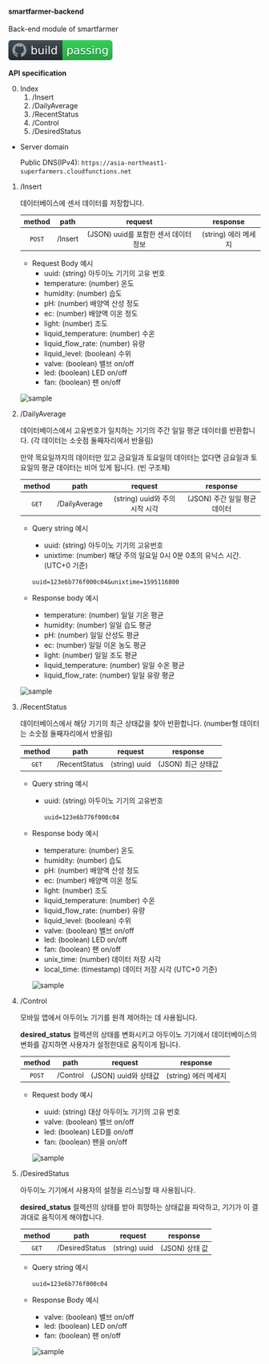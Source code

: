 #### smartfarmer-backend

Back-end module of smartfarmer

![build status](https://github.com/CONCAT-internship/smartfarmer-backend/blob/master/assets/images/badge.svg)



**API specification**

0. Index
   1. /Insert
   2. /DailyAverage
   3. /RecentStatus
   4. /Control
   5. /DesiredStatus



* Server domain

  Public DNS(IPv4): `https://asia-northeast1-superfarmers.cloudfunctions.net`



1. /Insert

   데이터베이스에 센서 데이터를 저장합니다.

   | method |  path   |                request                |       response       |
   | :----: | :-----: | :-----------------------------------: | :------------------: |
   | `POST` | /Insert | (JSON) uuid를 포함한 센서 데이터 정보 | (string) 에러 메세지 |

   - Request Body 예시
     - uuid: (string) 아두이노 기기의 고유 번호
     - temperature: (number) 온도
     - humidity: (number) 습도
     - pH: (number) 배양액 산성 정도
     - ec: (number) 배양액 이온 정도
     - light: (number) 조도
     - liquid_temperature: (number) 수온
     - liquid_flow_rate: (number) 유량
     - liquid_level: (boolean) 수위
     - valve: (boolean) 밸브 on/off
     - led: (boolean) LED on/off
     - fan: (boolean) 팬 on/off

   ![sample](https://user-images.githubusercontent.com/29545214/88491674-956fa500-cfdf-11ea-9be0-3cbbc0910614.png)

2. /DailyAverage

   데이터베이스에서 고유번호가 일치하는 기기의 주간 일일 평균 데이터를 반환합니다. (각 데이터는 소숫점 둘째자리에서 반올림)

   만약 목요일까지의 데이터만 있고 금요일과 토요일의 데이터는 없다면 금요일과 토요일의 평균 데이터는 비어 있게 됩니다. (빈 구조체)

   | method |     path      |            request             |           response           |
   | :----: | :-----------: | :----------------------------: | :--------------------------: |
   | `GET`  | /DailyAverage | (string) uuid와 주의 시작 시각 | (JSON) 주간 일일 평균 데이터 |

   - Query string 예시
     -	uuid: (string) 아두이노 기기의 고유번호
     -	unixtime: (number) 해당 주의 일요일 0시 0분 0초의 유닉스 시간. (UTC+0 기준)

     `uuid=123e6b776f000c04&unixtime=1595116800`

   - Response body 예시
     - temperature: (number) 일일 기온 평균
     - humidity: (number) 일일 습도 평균
     - pH: (number) 일일 산성도 평균
     - ec: (number) 일일 이온 농도 평균
     - light: (number) 일일 조도 평균
     - liquid_temperature: (number) 일일 수온 평균
     - liquid_flow_rate: (number) 일일 유랑 평균

   ![sample](https://user-images.githubusercontent.com/29545214/89208787-feff3d00-d5f7-11ea-8afe-a051e3b1b5e3.png)

3. /RecentStatus

   데이터베이스에서 해당 기기의 최근 상태값을 찾아 반환합니다. (number형 데이터는 소숫점 둘째자리에서 반올림)

   | method |     path      |    request    |      response      |
   | :----: | :-----------: | :-----------: | :----------------: |
   | `GET`  | /RecentStatus | (string) uuid | (JSON) 최근 상태값 |

   - Query string 예시

     - uuid: (string) 아두이노 기기의 고유번호

       `uuid=123e6b776f000c04`

   - Response body 예시

     - temperature: (number) 온도
     - humidity: (number) 습도
     - pH: (number) 배양액 산성 정도
     - ec: (number) 배양액 이온 정도
     - light: (number) 조도
     - liquid_temperature: (number) 수온
     - liquid_flow_rate: (number) 유량
     - liquid_level: (boolean) 수위
     - valve: (boolean) 밸브 on/off
     - led: (boolean) LED on/off
     - fan: (boolean) 팬 on/off
     - unix_time: (number) 데이터 저장 시각
     - local_time: (timestamp) 데이터 저장 시각 (UTC+0 기준)

     ![sample](https://user-images.githubusercontent.com/29545214/89209154-b72ce580-d5f8-11ea-81ce-c95a2ecd450c.png)



4. /Control

   모바일 앱에서 아두이노 기기를 원격 제어하는 데 사용됩니다.

   **desired_status** 컬렉션의 상태를 변화시키고 아두이노 기기에서 데이터베이스의 변화를 감지하면 사용자가 설정한대로 움직이게 됩니다.

   | method |   path   |       request        |       response       |
   | :----: | :------: | :------------------: | :------------------: |
   | `POST` | /Control | (JSON) uuid와 상태값 | (string) 에러 메세지 |

   - Request body 예시

     - uuid: (string) 대상 아두이노 기기의 고유 번호
     - valve: (boolean) 밸브 on/off
     - led: (boolean) LED를 on/off
     - fan: (boolean) 팬을 on/off

     ![sample](https://user-images.githubusercontent.com/29545214/89105750-ec9dcb80-d45e-11ea-8887-264cbe1d1ef0.png)

   

5. /DesiredStatus

   아두이노 기기에서 사용자의 설정을 리스닝할 때 사용됩니다.

   **desired_status** 컬렉션의 상태를 받아 희망하는 상태값을 파악하고, 기기가 이 결과대로 움직이게 해야합니다.
   
   | method |      path      |    request    |    response    |
   | :----: | :------------: | :-----------: | :------------: |
   | `GET`  | /DesiredStatus | (string) uuid | (JSON) 상태 값 |

   - Query string 예시

     `uuid=123e6b776f000c04`

   - Response Body 예시
   
     - valve: (boolean) 밸브 on/off
     - led: (boolean) LED on/off
     - fan: (boolean) 팬 on/off
   
     ![sample](https://user-images.githubusercontent.com/29545214/89105841-c3316f80-d45f-11ea-800a-cf970d1b918f.png)
